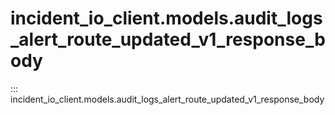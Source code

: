 # incident_io_client.models.audit_logs_alert_route_updated_v1_response_body

::: incident_io_client.models.audit_logs_alert_route_updated_v1_response_body